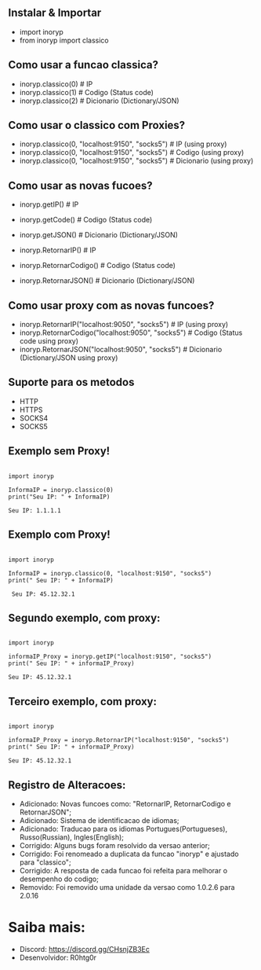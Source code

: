 ## Instalar & Importar
* import inoryp
* from inoryp import classico

## Como usar a funcao classica?
* inoryp.classico(0) # IP
* inoryp.classico(1) # Codigo (Status code)
* inoryp.classico(2) # Dicionario (Dictionary/JSON)

## Como usar o classico com Proxies?
* inoryp.classico(0, "localhost:9150", "socks5") # IP (using proxy)
* inoryp.classico(0, "localhost:9150", "socks5") # Codigo (using proxy)
* inoryp.classico(0, "localhost:9150", "socks5") # Dicionario (using proxy)

## Como usar as novas fucoes?
* inoryp.getIP() # IP
* inoryp.getCode() # Codigo (Status code)
* inoryp.getJSON() # Dicionario (Dictionary/JSON)

* inoryp.RetornarIP() # IP
* inoryp.RetornarCodigo() # Codigo (Status code)
* inoryp.RetornarJSON() # Dicionario (Dictionary/JSON)

## Como usar proxy com as novas funcoes?
* inoryp.RetornarIP("localhost:9050", "socks5") # IP (using proxy)
* inoryp.RetornarCodigo("localhost:9050", "socks5") # Codigo (Status code  using proxy)
* inoryp.RetornarJSON("localhost:9050", "socks5") # Dicionario (Dictionary/JSON using proxy)

## Suporte para os metodos
* HTTP
* HTTPS
* SOCKS4
* SOCKS5

## Exemplo sem Proxy!
```

import inoryp

InformaIP = inoryp.classico(0)
print("Seu IP: " + InformaIP)

```
``` Seu IP: 1.1.1.1 ```

## Exemplo com Proxy!
```

import inoryp

InformaIP = inoryp.classico(0, "localhost:9150", "socks5")
print(" Seu IP: " + InformaIP)

```
``` Seu IP: 45.12.32.1```

## Segundo exemplo, com proxy:
```

import inoryp

informaIP_Proxy = inoryp.getIP("localhost:9150", "socks5")
print(" Seu IP: " + informaIP_Proxy)

```
``` Seu IP: 45.12.32.1 ```

## Terceiro exemplo, com proxy:
```

import inoryp

informaIP_Proxy = inoryp.RetornarIP("localhost:9150", "socks5")
print(" Seu IP: " + informaIP_Proxy)

```
``` Seu IP: 45.12.32.1 ```

## Registro de Alteracoes:
* Adicionado: Novas funcoes como: "RetornarIP, RetornarCodigo e RetornarJSON";
* Adicionado: Sistema de identificacao de idiomas;
* Adicionado: Traducao para os idiomas Portugues(Portugueses), Russo(Russian), Ingles(English);
* Corrigido: Alguns bugs foram resolvido da versao anterior; 
* Corrigido: Foi renomeado a duplicata da funcao "inoryp" e ajustado para "classico";
* Corrigido: A resposta de cada funcao foi refeita para melhorar o desempenho do codigo;
* Removido: Foi removido uma unidade da versao como 1.0.2.6 para 2.0.16

# Saiba mais:
* Discord: https://discord.gg/CHsnjZB3Ec
* Desenvolvidor: R0htg0r